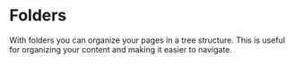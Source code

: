 # Folders

With folders you can organize your pages in a tree structure. This is useful for organizing your content and making it easier to navigate.

